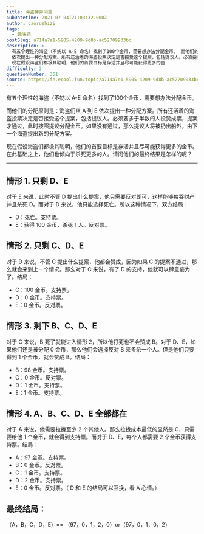 ```yaml
---
title: 海盗博弈问题
pubDatetime: 2021-07-04T21:03:32.000Z
author: caorushizi
tags:
  - 趣味题
postSlug: a714a7e1-5905-4209-9d8b-ac52709933bc
description: >-
  有五个理性的海盗（不妨以 A-E 命名）找到了100个金币，需要想办法分配金币。 而他们的分配原则是：海盗们从 A 到 E
  依次提出一种分配方案。所有还活着的海盗投票决定是否接受这个提案，包括提议人。必须要多于半数的人投赞成票，提案才通过，此时按照提议分配金币。如果没有通过，那么提议人将被扔出船外，由下一个海盗提出新的分配方案。
  现在假设海盗们都极其聪明，他们的首要目标是存活并且尽可能获得更多的金
difficulty: 3
questionNumber: 351
source: https://fe.ecool.fun/topic/a714a7e1-5905-4209-9d8b-ac52709933bc
---
```


有五个理性的海盗（不妨以 A-E 命名）找到了100个金币，需要想办法分配金币。

而他们的分配原则是：海盗们从 A 到 E 依次提出一种分配方案。所有还活着的海盗投票决定是否接受这个提案，包括提议人。必须要多于半数的人投赞成票，提案才通过，此时按照提议分配金币。如果没有通过，那么提议人将被扔出船外，由下一个海盗提出新的分配方案。

现在假设海盗们都极其聪明，他们的首要目标是存活并且尽可能获得更多的金币。在此基础之上，他们也倾向于杀死更多的人。请问他们的最终结果是怎样的呢？

---

## 情形 1. 只剩 D、E

对于 E 来说，此时不管 D 提出什么提案，他只需要反对即可，这样能够独吞财产并且杀死 D。而对于 D 来说，他只能选择死亡。所以这种情况下，双方结局：

- D：死亡。支持票。
- E：获得 100 金币，杀死 1 人。反对票。

## 情形 2. 只剩 C、D、E

对于 D 来说，不管 C 提出什么提案，他都会赞成，因为如果 C 的提案不通过，那么就会来到上一个情况。那么对于 C 来说，有了 D 的支持，他就可以肆意妄为了。结局：

- C：100 金币。支持票。
- D：0 金币。支持票。
- E：0 金币。反对票。

## 情形 3. 剩下 B、C、D、E

对于 C 来说，B 死了就能进入情形 2，所以他打死也不会赞成 B。对于 D、E，如果他们还是被分配 0 金币，那么他们会选择反对 B 来多杀一个人。但是他们只要得到 1 个金币，就会赞成 B。结局：

- B：98 金币。支持票。
- C：0 金币。反对票。
- D：1 金币。支持票。
- E：1 金币。支持票。

## 情形 4. A、B、C、D、E 全部都在

对于 A 来说，他需要拉拢至少 2 个其他人。那么拉拢成本最低的显然是 C，只需要给他 1 个金币，就会得到支持票。而对于 D、E，每个人都需要 2 个金币获得支持票。结局：

- A：97 金币。支持票。
- B：0 金币。反对票。
- C：1 金币。支持票。
- D：2 金币。支持票。
- E：0 金币。反对票。（ D 和 E 的结局可以互换，看 A 心情。）

## 最终结局：

（A，B，C，D，E）== （97，0，1，2，0）or（97，0，1，0，2）
